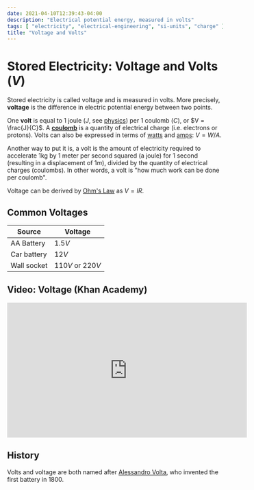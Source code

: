 ```yaml
---
date: 2021-04-10T12:39:43-04:00
description: "Electrical potential energy, measured in volts"
tags: [ "electricity", "electrical-engineering", "si-units", "charge" ]
title: "Voltage and Volts"
---
```


# Stored Electricity: Voltage and Volts ($V$)

Stored electricity is called voltage and is measured in volts. More precisely, **voltage** is the difference in electric potential energy between two points.

One **volt** is equal to 1 joule ($J$, see [physics](physics.md)) per 1 coulomb ($C$), or $V = \frac{J}{C}$. A [**coulomb**](charge.md) is a quantity of electrical charge (i.e. electrons or protons). Volts can also be expressed in terms of [watts](watts-law.md) and [amps](current.md): $V=W/A$.

Another way to put it is, a volt is the amount of electricity required to accelerate 1kg by 1 meter per second squared (a joule) for 1 second (resulting in a displacement of $1m$), divided by the quantity of electrical charges (coulombs). In other words, a volt is "how much work can be done per coulomb".

Voltage can be derived by [Ohm's Law](ohms-law.md) as $V = IR$.

## Common Voltages

| Source      | Voltage          |
| ----------- | ---------------- |
| AA Battery  | $1.5V$           |
| Car battery | $12V$            |
| Wall socket | $110V$ or $220V$ |

## Video: Voltage (Khan Academy)

<iframe width="560" height="315" src="https://www.youtube.com/embed/k9SwNST1eW0" title="YouTube video player" frameborder="0" allow="accelerometer; autoplay; clipboard-write; encrypted-media; gyroscope; picture-in-picture" allowfullscreen></iframe>

## History

Volts and voltage are both named after [Alessandro Volta](https://en.wikipedia.org/wiki/Alessandro_Volta), who invented the first battery in 1800.
